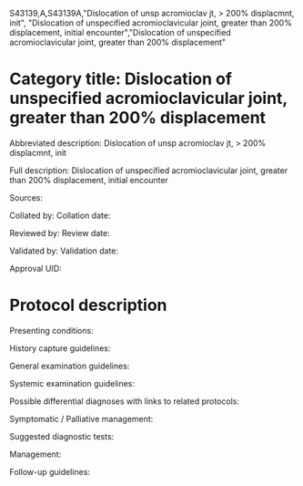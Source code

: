 S43139,A,S43139A,"Dislocation of unsp acromioclav jt, > 200% displacmnt, init", "Dislocation of unspecified acromioclavicular joint, greater than 200% displacement, initial encounter","Dislocation of unspecified acromioclavicular joint, greater than 200% displacement"
# Category title: Dislocation of unspecified acromioclavicular joint, greater than 200% displacement

Abbreviated description: Dislocation of unsp acromioclav jt, > 200% displacmnt, init

Full description: Dislocation of unspecified acromioclavicular joint, greater than 200% displacement, initial encounter

Sources:

Collated by:
Collation date:

Reviewed by:
Review date:

Validated by:
Validation date:

Approval UID:

# Protocol description

Presenting conditions:

History capture guidelines:

General examination guidelines:

Systemic examination guidelines:

Possible differential diagnoses with links to related protocols:

Symptomatic / Palliative management:

Suggested diagnostic tests:

Management:

Follow-up guidelines:
